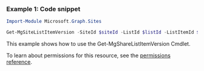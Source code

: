 ### Example 1: Code snippet

```powershellImport-Module Microsoft.Graph.Sites

Get-MgSiteListItemVersion -SiteId $siteId -ListId $listId -ListItemId $listItemId
```
This example shows how to use the Get-MgShareListItemVersion Cmdlet.
To learn about permissions for this resource, see the [permissions reference](/graph/permissions-reference).

